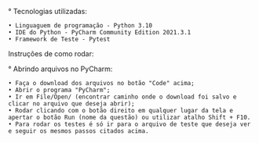 
° Tecnologias utilizadas:

    • Linguaguem de programação - Python 3.10
    • IDE do Python - PyCharm Community Edition 2021.3.1
    • Framework de Teste - Pytest

Instruções de como rodar:

° Abrindo arquivos no PyCharm:

    • Faça o download dos arquivos no botão "Code" acima;
    • Abrir o programa "PyCharm";
    • Ir em File/Open/ (encontrar caminho onde o download foi salvo e clicar no arquivo que deseja abrir);
    • Rodar clicando com o botão direito em qualquer lugar da tela e apertar o botão Run (nome da questão) ou utilizar atalho Shift + F10.
    • Para rodar os testes é só ir para o arquivo de teste que deseja ver e seguir os mesmos passos citados acima.